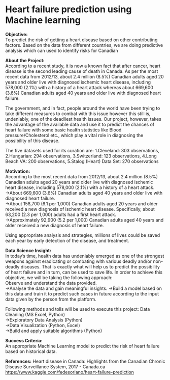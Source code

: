# Heart failure prediction using Machine learning 

**Objective:**</br>
To predict the risk of getting a heart disease based on other contributing factors.
Based on the data from different countries, we are doing predictive analysis which can used to identify risks for Canadian 

**About the Project:**</br>
According to a recent study, it is now a known fact that after cancer, heart disease is the second leading cause of death in Canada. As per the most recent data from 2012/13, about 2.4 million (8.5%) Canadian adults aged 20 years and older live with diagnosed ischemic heart disease, including 578,000 (2.1%) with a history of a heart attack whereas about 669,600 (3.6%) Canadian adults aged 40 years and older live with diagnosed heart failure.</br>

The government, and in fact, people around the world have been trying to take different measures to combat with this issue however this still is, undeniably, one of the deadliest health issues. Our project, however, takes the advantage of the available data and use it to predict the chances of heart failure with some basic health statistics like Blood pressure/Cholesterol etc., which play a vital role in diagnosing the possibility of this disease.</br>

The five datasets used for its curation are:
1.Cleveland: 303 observations,
2.Hungarian: 294 observations,
3.Switzerland: 123 observations,
4.Long Beach VA: 200 observations,
5.Stalog (Heart) Data Set: 270 observations

**Motivation:** </br>
According to the most recent data from 2012/13, about 2.4 million (8.5%) Canadian adults aged 20 years and older live with diagnosed ischemic heart disease, including 578,000 (2.1%) with a history of a heart attack.</br>
->About 669,600 (3.6%) Canadian adults aged 40 years and older live with diagnosed heart failure.</br>
->About 158,700 (6.1 per 1,000) Canadian adults aged 20 years and older received a new diagnosis of ischemic heart disease. Specifically, about 63,200 (2.3 per 1,000) adults had a first heart attack.</br>
->Approximately 92,900 (5.2 per 1,000) Canadian adults aged 40 years and older received a new diagnosis of heart failure.</br>

Using appropriate analysis and strategies, millions of lives could be saved each year by early detection of the disease, and treatment. </br>

**Data Science Insight:**</br>
In today’s time, health data has undeniably emerged as one of the strongest weapons against eradicating or combating with various deadly and/or non-deadly diseases. That is exactly what will help us to predict the possibility of heart failure and in turn, can be used to save life.
In order to achieve this objective, we will be taking the following approach:</br>
Observe and understand the data provided.</br>
->Analyse the data and gain meaningful insights.
->Build a model based on this data and train it to predict such cases in future according to the input data given by the person from the platform.</br>

Following methods and tolls will be used to execute this project:	Data Cleaning (MS Excel, Python)</br>
->Exploratory Data Analysis (Python)</br>
->Data Visualization (Python, Excel)</br>
->Build and apply suitable algorithms (Python)</br>

**Success Criteria:**</br>
An appropriate Machine Learning model to predict the risk of heart failure based on historical data. 

**References:**
Heart disease in Canada: Highlights from the Canadian Chronic Disease Surveillance System, 2017 - Canada.ca</br>
https://www.kaggle.com/fedesoriano/heart-failure-prediction
